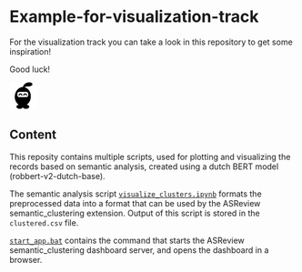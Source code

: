 # Example-for-visualization-track
For the visualization track you can take a look in this repository to get some
inspiration!


Good luck! 

![logo](https://raw.githubusercontent.com/asreview/asreview-artwork/e2e6e5ea58a22077b116b9c3d2a15bc3fea585c7/SVGicons/IconELAS/ELASeyes24px24px.svg
"ASReview")

## Content
This reposity contains multiple scripts, used for plotting and visualizing the
records based on semantic analysis, created using a dutch BERT model
(robbert-v2-dutch-base).

The semantic analysis script
[`visualize_clusters.ipynb`](/scripts/visualize_clusters.ipynb) formats the
preprocessed data into a format that can be used by the ASReview
semantic_clustering extension. Output of this script is stored in the
`clustered.csv` file.

[`start_app.bat`](/scripts/start_app.bat) contains the command that starts the
ASReview semantic_clustering dashboard server, and opens the dashboard in a
browser.